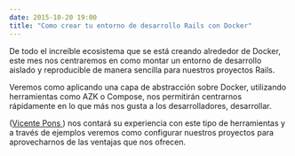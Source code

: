 ```yaml
---
date: 2015-10-20 19:00
title: "Como crear tu entorno de desarrollo Rails con Docker"
---
```


De todo el increíble ecosistema que se está creando alrededor de Docker, este mes nos centraremos en como montar un entorno de desarrollo aislado y reproducible de manera sencilla para nuestros proyectos Rails.

Veremos como aplicando una capa de abstracción sobre Docker, utilizando herramientas como AZK o Compose, nos permitirán centrarnos rápidamente en lo que más nos gusta a los desarrolladores, desarrollar.

([Vicente Pons ](https://twitter.com/gponsu)) nos contará su experiencia con este tipo de herramientas y a través de ejemplos veremos como configurar nuestros proyectos para aprovecharnos de las ventajas que nos ofrecen.
